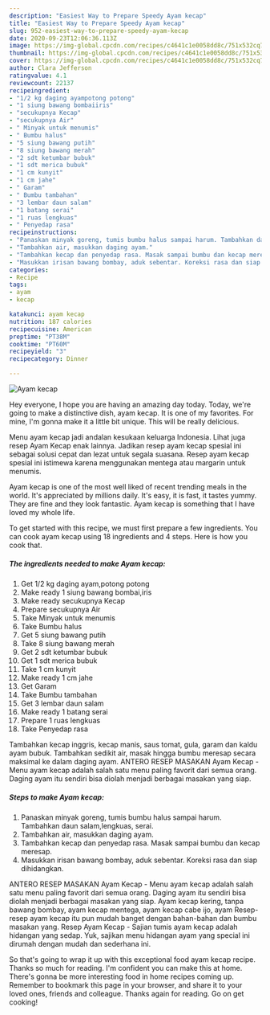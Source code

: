```yaml
---
description: "Easiest Way to Prepare Speedy Ayam kecap"
title: "Easiest Way to Prepare Speedy Ayam kecap"
slug: 952-easiest-way-to-prepare-speedy-ayam-kecap
date: 2020-09-23T12:06:36.113Z
image: https://img-global.cpcdn.com/recipes/c4641c1e0058dd8c/751x532cq70/ayam-kecap-foto-resep-utama.jpg
thumbnail: https://img-global.cpcdn.com/recipes/c4641c1e0058dd8c/751x532cq70/ayam-kecap-foto-resep-utama.jpg
cover: https://img-global.cpcdn.com/recipes/c4641c1e0058dd8c/751x532cq70/ayam-kecap-foto-resep-utama.jpg
author: Clara Jefferson
ratingvalue: 4.1
reviewcount: 22137
recipeingredient:
- "1/2 kg daging ayampotong potong"
- "1 siung bawang bombaiiris"
- "secukupnya Kecap"
- "secukupnya Air"
- " Minyak untuk menumis"
- " Bumbu halus"
- "5 siung bawang putih"
- "8 siung bawang merah"
- "2 sdt ketumbar bubuk"
- "1 sdt merica bubuk"
- "1 cm kunyit"
- "1 cm jahe"
- " Garam"
- " Bumbu tambahan"
- "3 lembar daun salam"
- "1 batang serai"
- "1 ruas lengkuas"
- " Penyedap rasa"
recipeinstructions:
- "Panaskan minyak goreng, tumis bumbu halus sampai harum. Tambahkan daun salam,lengkuas, serai."
- "Tambahkan air, masukkan daging ayam."
- "Tambahkan kecap dan penyedap rasa. Masak sampai bumbu dan kecap meresap."
- "Masukkan irisan bawang bombay, aduk sebentar. Koreksi rasa dan siap dihidangkan."
categories:
- Recipe
tags:
- ayam
- kecap

katakunci: ayam kecap 
nutrition: 187 calories
recipecuisine: American
preptime: "PT38M"
cooktime: "PT60M"
recipeyield: "3"
recipecategory: Dinner

---
```



![Ayam kecap](https://img-global.cpcdn.com/recipes/c4641c1e0058dd8c/751x532cq70/ayam-kecap-foto-resep-utama.jpg)

Hey everyone, I hope you are having an amazing day today. Today, we're going to make a distinctive dish, ayam kecap. It is one of my favorites. For mine, I'm gonna make it a little bit unique. This will be really delicious.

Menu ayam kecap jadi andalan kesukaan keluarga Indonesia. Lihat juga resep Ayam Kecap enak lainnya. Jadikan resep ayam kecap spesial ini sebagai solusi cepat dan lezat untuk segala suasana. Resep ayam kecap spesial ini istimewa karena menggunakan mentega atau margarin untuk menumis.

Ayam kecap is one of the most well liked of recent trending meals in the world. It's appreciated by millions daily. It's easy, it is fast, it tastes yummy. They are fine and they look fantastic. Ayam kecap is something that I have loved my whole life.


To get started with this recipe, we must first prepare a few ingredients. You can cook ayam kecap using 18 ingredients and 4 steps. Here is how you cook that.

<!--inarticleads1-->

##### The ingredients needed to make Ayam kecap:

1. Get 1/2 kg daging ayam,potong potong
1. Make ready 1 siung bawang bombai,iris
1. Make ready secukupnya Kecap
1. Prepare secukupnya Air
1. Take  Minyak untuk menumis
1. Take  Bumbu halus
1. Get 5 siung bawang putih
1. Take 8 siung bawang merah
1. Get 2 sdt ketumbar bubuk
1. Get 1 sdt merica bubuk
1. Take 1 cm kunyit
1. Make ready 1 cm jahe
1. Get  Garam
1. Take  Bumbu tambahan
1. Get 3 lembar daun salam
1. Make ready 1 batang serai
1. Prepare 1 ruas lengkuas
1. Take  Penyedap rasa


Tambahkan kecap inggris, kecap manis, saus tomat, gula, garam dan kaldu ayam bubuk. Tambahkan sedikit air, masak hingga bumbu meresap secara maksimal ke dalam daging ayam. ANTERO RESEP MASAKAN Ayam Kecap - Menu ayam kecap adalah salah satu menu paling favorit dari semua orang. Daging ayam itu sendiri bisa diolah menjadi berbagai masakan yang siap. 

<!--inarticleads2-->

##### Steps to make Ayam kecap:

1. Panaskan minyak goreng, tumis bumbu halus sampai harum. Tambahkan daun salam,lengkuas, serai.
1. Tambahkan air, masukkan daging ayam.
1. Tambahkan kecap dan penyedap rasa. Masak sampai bumbu dan kecap meresap.
1. Masukkan irisan bawang bombay, aduk sebentar. Koreksi rasa dan siap dihidangkan.


ANTERO RESEP MASAKAN Ayam Kecap - Menu ayam kecap adalah salah satu menu paling favorit dari semua orang. Daging ayam itu sendiri bisa diolah menjadi berbagai masakan yang siap. Ayam kecap kering, tanpa bawang bombay, ayam kecap mentega, ayam kecap cabe ijo, ayam Resep-resep ayam kecap itu pun mudah banget dengan bahan-bahan dan bumbu masakan yang. Resep Ayam Kecap - Sajian tumis ayam kecap adalah hidangan yang sedap. Yuk, sajikan menu hidangan ayam yang special ini dirumah dengan mudah dan sederhana ini. 

So that's going to wrap it up with this exceptional food ayam kecap recipe. Thanks so much for reading. I'm confident you can make this at home. There's gonna be more interesting food in home recipes coming up. Remember to bookmark this page in your browser, and share it to your loved ones, friends and colleague. Thanks again for reading. Go on get cooking!
